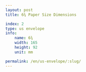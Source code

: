 ```yaml
---
layout: post
title: 6¾ Paper Size Dimensions

index: 2
type: us envelope
info:
    name: 6¾
    width: 165
    height: 92
    unit: mm

permalink: /en/us-envelope/:slug/
---
```



